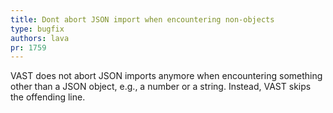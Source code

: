 ```yaml
---
title: Dont abort JSON import when encountering non-objects
type: bugfix
authors: lava
pr: 1759
---
```


VAST does not abort JSON imports anymore when encountering
something other than a JSON object, e.g., a number or a string.
Instead, VAST skips the offending line.

